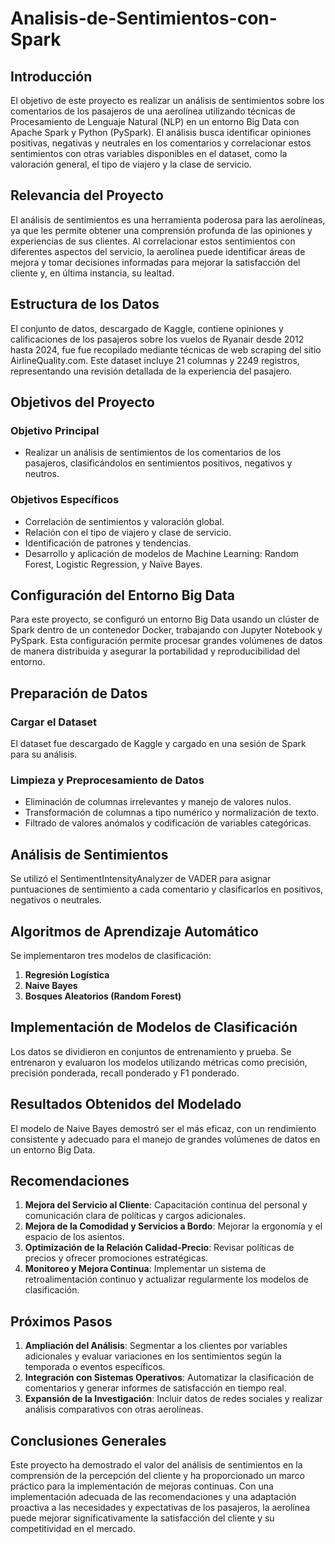 # Analisis-de-Sentimientos-con-Spark

## Introducción

El objetivo de este proyecto es realizar un análisis de sentimientos sobre los comentarios de los pasajeros de una aerolínea utilizando técnicas de Procesamiento de Lenguaje Natural (NLP) en un entorno Big Data con Apache Spark y Python (PySpark). El análisis busca identificar opiniones positivas, negativas y neutrales en los comentarios y correlacionar estos sentimientos con otras variables disponibles en el dataset, como la valoración general, el tipo de viajero y la clase de servicio.

## Relevancia del Proyecto

El análisis de sentimientos es una herramienta poderosa para las aerolíneas, ya que les permite obtener una comprensión profunda de las opiniones y experiencias de sus clientes. Al correlacionar estos sentimientos con diferentes aspectos del servicio, la aerolínea puede identificar áreas de mejora y tomar decisiones informadas para mejorar la satisfacción del cliente y, en última instancia, su lealtad.

## Estructura de los Datos

El conjunto de datos, descargado de Kaggle, contiene opiniones y calificaciones de los pasajeros sobre los vuelos de Ryanair desde 2012 hasta 2024, fue fue recopilado mediante técnicas de web scraping del sitio AirlineQuality.com. Este dataset incluye 21 columnas y 2249 registros, representando una revisión detallada de la experiencia del pasajero.

## Objetivos del Proyecto

### Objetivo Principal

- Realizar un análisis de sentimientos de los comentarios de los pasajeros, clasificándolos en sentimientos positivos, negativos y neutros.

### Objetivos Específicos

- Correlación de sentimientos y valoración global.
- Relación con el tipo de viajero y clase de servicio.
- Identificación de patrones y tendencias.
- Desarrollo y aplicación de modelos de Machine Learning: Random Forest, Logistic Regression, y Naïve Bayes.

## Configuración del Entorno Big Data

Para este proyecto, se configuró un entorno Big Data usando un clúster de Spark dentro de un contenedor Docker, trabajando con Jupyter Notebook y PySpark. Esta configuración permite procesar grandes volúmenes de datos de manera distribuida y asegurar la portabilidad y reproducibilidad del entorno.

## Preparación de Datos

### Cargar el Dataset

El dataset fue descargado de Kaggle y cargado en una sesión de Spark para su análisis.

### Limpieza y Preprocesamiento de Datos

- Eliminación de columnas irrelevantes y manejo de valores nulos.
- Transformación de columnas a tipo numérico y normalización de texto.
- Filtrado de valores anómalos y codificación de variables categóricas.

## Análisis de Sentimientos

Se utilizó el SentimentIntensityAnalyzer de VADER para asignar puntuaciones de sentimiento a cada comentario y clasificarlos en positivos, negativos o neutrales.

## Algoritmos de Aprendizaje Automático

Se implementaron tres modelos de clasificación:
1. **Regresión Logística**
2. **Naive Bayes**
3. **Bosques Aleatorios (Random Forest)**

## Implementación de Modelos de Clasificación

Los datos se dividieron en conjuntos de entrenamiento y prueba. Se entrenaron y evaluaron los modelos utilizando métricas como precisión, precisión ponderada, recall ponderado y F1 ponderado.

## Resultados Obtenidos del Modelado

El modelo de Naive Bayes demostró ser el más eficaz, con un rendimiento consistente y adecuado para el manejo de grandes volúmenes de datos en un entorno Big Data.

## Recomendaciones

1. **Mejora del Servicio al Cliente**: Capacitación continua del personal y comunicación clara de políticas y cargos adicionales.
2. **Mejora de la Comodidad y Servicios a Bordo**: Mejorar la ergonomía y el espacio de los asientos.
3. **Optimización de la Relación Calidad-Precio**: Revisar políticas de precios y ofrecer promociones estratégicas.
4. **Monitoreo y Mejora Continua**: Implementar un sistema de retroalimentación continuo y actualizar regularmente los modelos de clasificación.

## Próximos Pasos

1. **Ampliación del Análisis**: Segmentar a los clientes por variables adicionales y evaluar variaciones en los sentimientos según la temporada o eventos específicos.
2. **Integración con Sistemas Operativos**: Automatizar la clasificación de comentarios y generar informes de satisfacción en tiempo real.
3. **Expansión de la Investigación**: Incluir datos de redes sociales y realizar análisis comparativos con otras aerolíneas.

## Conclusiones Generales

Este proyecto ha demostrado el valor del análisis de sentimientos en la comprensión de la percepción del cliente y ha proporcionado un marco práctico para la implementación de mejoras continuas. Con una implementación adecuada de las recomendaciones y una adaptación proactiva a las necesidades y expectativas de los pasajeros, la aerolínea puede mejorar significativamente la satisfacción del cliente y su competitividad en el mercado.

